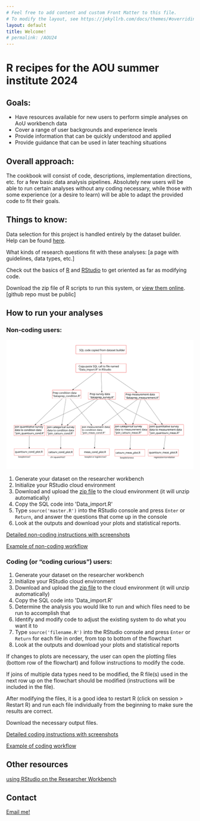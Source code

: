 ```yaml
---
# Feel free to add content and custom Front Matter to this file.
# To modify the layout, see https://jekyllrb.com/docs/themes/#overriding-theme-defaults
layout: default
title: Welcome!
# permalink: /AOU24
---
```

    
# R recipes for the AOU summer institute 2024

## Goals: 
 - Have resources available for new users to perform simple analyses on AoU workbench data
 - Cover a range of user backgrounds and experience levels
 - Provide information that can be quickly understood and applied 
 - Provide guidance that can be used in later teaching situations
 
## Overall approach: 
The cookbook will consist of code, descriptions, implementation directions, etc. for a few basic data analysis pipelines. Absolutely new users will be able to run certain analyses without any coding necessary, while those with some experience (or a desire to learn) will be able to adapt the provided code to fit their goals. 
 
## Things to know:
Data selection for this project is handled entirely by the dataset builder. Help can be found [here](https://support.researchallofus.org/hc/en-us/articles/4556645124244-Using-the-Concept-Set-Selector-and-Dataset-Builder-tools-to-build-your-dataset).

What kinds of research questions fit with these analyses: [a page with guidelines, data types, etc.]

Check out the basics of [R](/Basics/R) and [RStudio](/Basics/RStudio) to get oriented as far as modifying code.

Download the zip file of R scripts to run this system, or [view them online](https://github.com/ESodja/AOU_R/tree/8d98f129c034823636ae1be58e973924152be4be/R_files). [github repo must be public]


## How to run your analyses
### Non-coding users: 
![flowchart of files for different types of analyses](./images/flowchart_052824.png)
1. Generate your dataset on the researcher workbench
2. Initialize your RStudio cloud environment
3. Download and upload the [zip file](/R_files.zip) to the cloud environment (it will unzip automatically)
4. Copy the SQL code into 'Data_import.R'
5. Type `source('master.R')` into the RStudio console and press `Enter` or `Return`, and answer the questions that come up in the console
6. Look at the outputs and download your plots and statistical reports.

[Detailed non-coding instructions with screenshots](./how-to/non-coding)

[Example of non-coding workflow](./Examples/BMI_noncoding)

### Coding (or “coding curious”) users:
1. Generate your dataset on the researcher workbench
2. Initialize your RStudio cloud environment
3. Download and upload the [zip file](/R_files.zip) to the cloud environment (it will unzip automatically)
4. Copy the SQL code into 'Data_import.R'
5. Determine the analysis you would like to run and which files need to be run to accomplish that
6. Identify and modify code to adjust the existing system to do what you want it to
7. Type `source('filename.R')` into the RStudio console and press `Enter` or `Return` for each file in order, from top to bottom of the flowchart
8. Look at the outputs and download your plots and statistical reports


If changes to plots are necessary, the user can open the plotting files (bottom row of the flowchart) and follow instructions to modify the code. 

If joins of multiple data types need to be modified, the R file(s) used in the next row up on the flowchart should be modified (instructions will be included in the file). 


After modifying the files, it is a good idea to restart R (click on session > Restart R) and run each file individually from the beginning to make sure the results are correct.

Download the necessary output files.

[Detailed coding instructions with screenshots](./how-to/coding)

[Example of coding workflow](/Examples/BMI_coding)


## Other resources
[using RStudio on the Researcher Workbench](https://support.researchallofus.org/hc/en-us/articles/22078658566804-Using-RStudio-on-the-Researcher-Workbench)



## Contact
[Email me!](mailto:eric.sodja@utah.edu)




